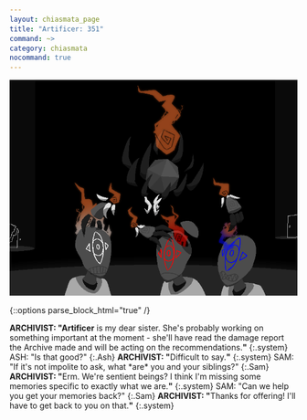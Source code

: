 ```yaml
---
layout: chiasmata_page
title: "Artificer: 351"
command: ~>
category: chiasmata
nocommand: true
---
```


![351](/chiasmata/images/narrative/348.png)

{::options parse_block_html="true" /}
<div class="dialogue">
<b>ARCHIVIST: "Artificer</b> is my dear sister. She's probably working on something important at the moment - she'll have read the damage report the Archive made and will be acting on the recommendations.<b>"</b> 
{:.system}
ASH: "Is that good?" 
{:.Ash}
<b>ARCHIVIST: "</b>Difficult to say.<b>"</b> 
{:.system}
SAM: "If it's not impolite to ask, what *are* you and your siblings?" 
{:.Sam}
<b>ARCHIVIST: "</b>Erm. We're sentient beings? I think I'm missing some memories specific to exactly what we are.<b>"</b> 
{:.system}
SAM: "Can we help you get your memories back?" 
{:.Sam}
<b>ARCHIVIST: "</b>Thanks for offering! I'll have to get back to you on that.<b>"</b> 
{:.system}
</div>